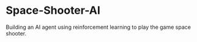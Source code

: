 # Space-Shooter-AI
Building an AI agent using reinforcement learning to play the game space shooter.
